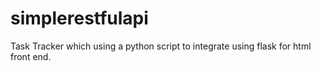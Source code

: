 # simplerestfulapi
Task Tracker which using a python script to integrate using flask for html front end.

